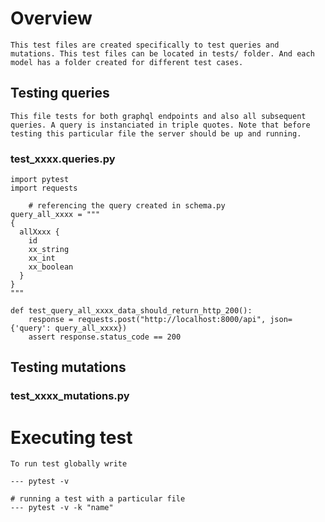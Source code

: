 # Overview
    This test files are created specifically to test queries and mutations. This test files can be located in tests/ folder. And each model has a folder created for different test cases.


## Testing queries
    This file tests for both graphql endpoints and also all subsequent queries. A query is instanciated in triple quotes. Note that before testing this particular file the server should be up and running.

### test_xxxx.queries.py
```
import pytest
import requests

    # referencing the query created in schema.py
query_all_xxxx = """
{
  allXxxx {
    id
    xx_string
    xx_int
    xx_boolean
  }
}
"""

def test_query_all_xxxx_data_should_return_http_200():
    response = requests.post("http://localhost:8000/api", json={'query': query_all_xxxx})
    assert response.status_code == 200

```

## Testing mutations

### test_xxxx_mutations.py



# Executing test
    To run test globally write

    --- pytest -v

    # running a test with a particular file
    --- pytest -v -k "name"
